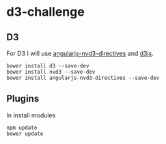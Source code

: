 # d3-challenge

## D3

For D3 I will use [angularjs-nvd3-directives](https://github.com/cmaurer/angularjs-nvd3-directives) and [d3js](http://d3js.org).

```
bower install d3 --save-dev
bower install nvd3 --save-dev
bower install angularjs-nvd3-directives --save-dev
```

## Plugins

In install modules

```
npm update
bower update
```

